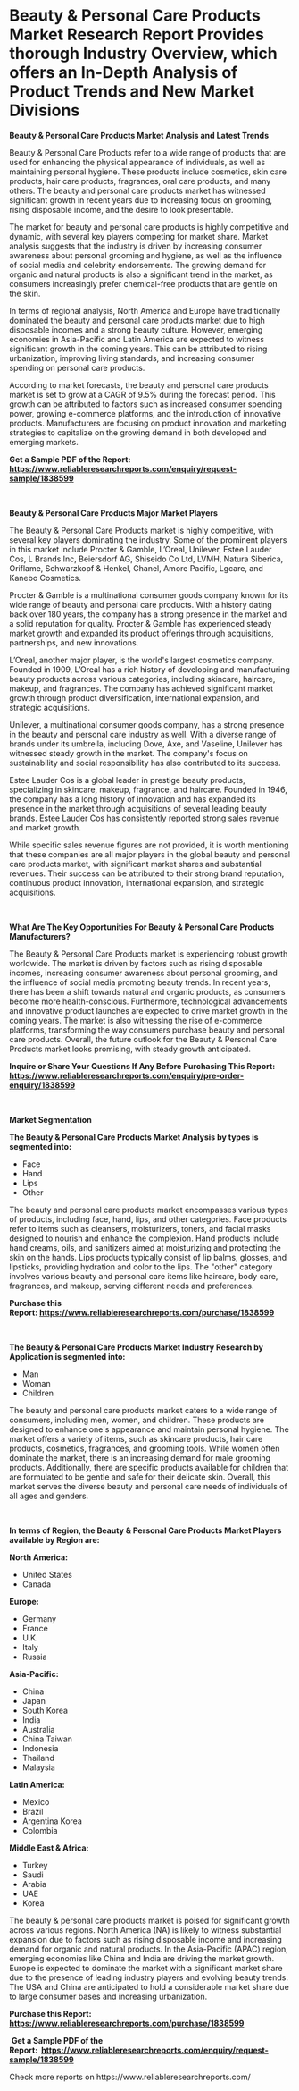 <p><h1>Beauty & Personal Care Products Market Research Report Provides thorough Industry Overview, which offers an In-Depth Analysis of Product Trends and New Market Divisions</h1></p><p><strong>Beauty & Personal Care Products Market Analysis and Latest Trends</strong></p>
<p><p>Beauty & Personal Care Products refer to a wide range of products that are used for enhancing the physical appearance of individuals, as well as maintaining personal hygiene. These products include cosmetics, skin care products, hair care products, fragrances, oral care products, and many others. The beauty and personal care products market has witnessed significant growth in recent years due to increasing focus on grooming, rising disposable income, and the desire to look presentable.</p><p>The market for beauty and personal care products is highly competitive and dynamic, with several key players competing for market share. Market analysis suggests that the industry is driven by increasing consumer awareness about personal grooming and hygiene, as well as the influence of social media and celebrity endorsements. The growing demand for organic and natural products is also a significant trend in the market, as consumers increasingly prefer chemical-free products that are gentle on the skin.</p><p>In terms of regional analysis, North America and Europe have traditionally dominated the beauty and personal care products market due to high disposable incomes and a strong beauty culture. However, emerging economies in Asia-Pacific and Latin America are expected to witness significant growth in the coming years. This can be attributed to rising urbanization, improving living standards, and increasing consumer spending on personal care products.</p><p>According to market forecasts, the beauty and personal care products market is set to grow at a CAGR of 9.5% during the forecast period. This growth can be attributed to factors such as increased consumer spending power, growing e-commerce platforms, and the introduction of innovative products. Manufacturers are focusing on product innovation and marketing strategies to capitalize on the growing demand in both developed and emerging markets.</p></p>
<p><strong>Get a Sample PDF of the Report:&nbsp; <a href="https://www.reliableresearchreports.com/enquiry/request-sample/1838599">https://www.reliableresearchreports.com/enquiry/request-sample/1838599</a></strong></p>
<p>&nbsp;</p>
<p><strong>Beauty & Personal Care Products Major Market Players</strong></p>
<p><p>The Beauty & Personal Care Products market is highly competitive, with several key players dominating the industry. Some of the prominent players in this market include Procter & Gamble, L’Oreal, Unilever, Estee Lauder Cos, L Brands Inc, Beiersdorf AG, Shiseido Co Ltd, LVMH, Natura Siberica, Oriflame, Schwarzkopf & Henkel, Chanel, Amore Pacific, Lgcare, and Kanebo Cosmetics.</p><p>Procter & Gamble is a multinational consumer goods company known for its wide range of beauty and personal care products. With a history dating back over 180 years, the company has a strong presence in the market and a solid reputation for quality. Procter & Gamble has experienced steady market growth and expanded its product offerings through acquisitions, partnerships, and new innovations.</p><p>L’Oreal, another major player, is the world's largest cosmetics company. Founded in 1909, L’Oreal has a rich history of developing and manufacturing beauty products across various categories, including skincare, haircare, makeup, and fragrances. The company has achieved significant market growth through product diversification, international expansion, and strategic acquisitions.</p><p>Unilever, a multinational consumer goods company, has a strong presence in the beauty and personal care industry as well. With a diverse range of brands under its umbrella, including Dove, Axe, and Vaseline, Unilever has witnessed steady growth in the market. The company's focus on sustainability and social responsibility has also contributed to its success.</p><p>Estee Lauder Cos is a global leader in prestige beauty products, specializing in skincare, makeup, fragrance, and haircare. Founded in 1946, the company has a long history of innovation and has expanded its presence in the market through acquisitions of several leading beauty brands. Estee Lauder Cos has consistently reported strong sales revenue and market growth.</p><p>While specific sales revenue figures are not provided, it is worth mentioning that these companies are all major players in the global beauty and personal care products market, with significant market shares and substantial revenues. Their success can be attributed to their strong brand reputation, continuous product innovation, international expansion, and strategic acquisitions.</p></p>
<p>&nbsp;</p>
<p><strong>What Are The Key Opportunities For Beauty & Personal Care Products Manufacturers?</strong></p>
<p><p>The Beauty & Personal Care Products market is experiencing robust growth worldwide. The market is driven by factors such as rising disposable incomes, increasing consumer awareness about personal grooming, and the influence of social media promoting beauty trends. In recent years, there has been a shift towards natural and organic products, as consumers become more health-conscious. Furthermore, technological advancements and innovative product launches are expected to drive market growth in the coming years. The market is also witnessing the rise of e-commerce platforms, transforming the way consumers purchase beauty and personal care products. Overall, the future outlook for the Beauty & Personal Care Products market looks promising, with steady growth anticipated.</p></p>
<p><strong>Inquire or Share Your Questions If Any Before Purchasing This Report: <a href="https://www.reliableresearchreports.com/enquiry/pre-order-enquiry/1838599">https://www.reliableresearchreports.com/enquiry/pre-order-enquiry/1838599</a></strong></p>
<p>&nbsp;</p>
<p><strong>Market Segmentation</strong></p>
<p><strong>The Beauty & Personal Care Products Market Analysis by types is segmented into:</strong></p>
<p><ul><li>Face</li><li>Hand</li><li>Lips</li><li>Other</li></ul></p>
<p><p>The beauty and personal care products market encompasses various types of products, including face, hand, lips, and other categories. Face products refer to items such as cleansers, moisturizers, toners, and facial masks designed to nourish and enhance the complexion. Hand products include hand creams, oils, and sanitizers aimed at moisturizing and protecting the skin on the hands. Lips products typically consist of lip balms, glosses, and lipsticks, providing hydration and color to the lips. The "other" category involves various beauty and personal care items like haircare, body care, fragrances, and makeup, serving different needs and preferences.</p></p>
<p><strong>Purchase this Report:&nbsp;<a href="https://www.reliableresearchreports.com/purchase/1838599">https://www.reliableresearchreports.com/purchase/1838599</a></strong></p>
<p>&nbsp;</p>
<p><strong>The Beauty & Personal Care Products Market Industry Research by Application is segmented into:</strong></p>
<p><ul><li>Man</li><li>Woman</li><li>Children</li></ul></p>
<p><p>The beauty and personal care products market caters to a wide range of consumers, including men, women, and children. These products are designed to enhance one's appearance and maintain personal hygiene. The market offers a variety of items, such as skincare products, hair care products, cosmetics, fragrances, and grooming tools. While women often dominate the market, there is an increasing demand for male grooming products. Additionally, there are specific products available for children that are formulated to be gentle and safe for their delicate skin. Overall, this market serves the diverse beauty and personal care needs of individuals of all ages and genders.</p></p>
<p>&nbsp;</p>
<p><strong>In terms of Region, the Beauty & Personal Care Products Market Players available by Region are:</strong></p>
<p>
    <p> <strong> North America: </strong>
        <ul>
            <li>United States</li>
            <li>Canada</li>
        </ul>
        </p> 
    <p> <strong> Europe: </strong>
        <ul>
            <li>Germany</li>
            <li>France</li>
            <li>U.K.</li>
            <li>Italy</li>
            <li>Russia</li>
        </ul>
        </p> 
    <p> <strong> Asia-Pacific: </strong>
        <ul>
            <li>China</li>
            <li>Japan</li>
            <li>South Korea</li>
            <li>India</li>
            <li>Australia</li>
            <li>China Taiwan</li>
            <li>Indonesia</li>
            <li>Thailand</li>
            <li>Malaysia</li>
        </ul>
        </p> 
    <p> <strong> Latin America: </strong>
        <ul>
            <li>Mexico</li>
            <li>Brazil</li>
            <li>Argentina Korea</li>
            <li>Colombia</li>
        </ul>
        </p> 
    <p> <strong> Middle East & Africa: </strong>
        <ul>
            <li>Turkey</li>
            <li>Saudi</li>
            <li>Arabia</li>
            <li>UAE</li>
            <li>Korea</li>
        </ul>
    </p>
    </p>
<p><p>The beauty & personal care products market is poised for significant growth across various regions. North America (NA) is likely to witness substantial expansion due to factors such as rising disposable income and increasing demand for organic and natural products. In the Asia-Pacific (APAC) region, emerging economies like China and India are driving the market growth. Europe is expected to dominate the market with a significant market share due to the presence of leading industry players and evolving beauty trends. The USA and China are anticipated to hold a considerable market share due to large consumer bases and increasing urbanization.</p></p>
<p><strong>Purchase this Report: <a href="https://www.reliableresearchreports.com/purchase/1838599">https://www.reliableresearchreports.com/purchase/1838599</a></strong></p>
<p>&nbsp;<strong>Get a Sample PDF of the Report:&nbsp;&nbsp;<a href="https://www.reliableresearchreports.com/enquiry/request-sample/1838599">https://www.reliableresearchreports.com/enquiry/request-sample/1838599</a></strong></p>
<p><strong></strong></p>
<p>Check more reports on https://www.reliableresearchreports.com/</p>